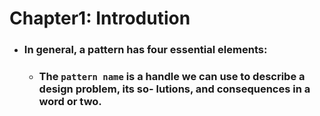 Chapter1: Introdution
=====
* ### In general, a pattern has four essential elements:
    * ### The ```pattern name``` is a handle we can use to describe a design problem, its so- lutions, and consequences in a word or two.
<br />
